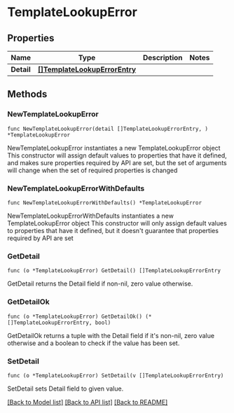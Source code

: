 # TemplateLookupError

## Properties

Name | Type | Description | Notes
------------ | ------------- | ------------- | -------------
**Detail** | [**[]TemplateLookupErrorEntry**](TemplateLookupErrorEntry.md) |  | 

## Methods

### NewTemplateLookupError

`func NewTemplateLookupError(detail []TemplateLookupErrorEntry, ) *TemplateLookupError`

NewTemplateLookupError instantiates a new TemplateLookupError object
This constructor will assign default values to properties that have it defined,
and makes sure properties required by API are set, but the set of arguments
will change when the set of required properties is changed

### NewTemplateLookupErrorWithDefaults

`func NewTemplateLookupErrorWithDefaults() *TemplateLookupError`

NewTemplateLookupErrorWithDefaults instantiates a new TemplateLookupError object
This constructor will only assign default values to properties that have it defined,
but it doesn't guarantee that properties required by API are set

### GetDetail

`func (o *TemplateLookupError) GetDetail() []TemplateLookupErrorEntry`

GetDetail returns the Detail field if non-nil, zero value otherwise.

### GetDetailOk

`func (o *TemplateLookupError) GetDetailOk() (*[]TemplateLookupErrorEntry, bool)`

GetDetailOk returns a tuple with the Detail field if it's non-nil, zero value otherwise
and a boolean to check if the value has been set.

### SetDetail

`func (o *TemplateLookupError) SetDetail(v []TemplateLookupErrorEntry)`

SetDetail sets Detail field to given value.



[[Back to Model list]](../README.md#documentation-for-models) [[Back to API list]](../README.md#documentation-for-api-endpoints) [[Back to README]](../README.md)


